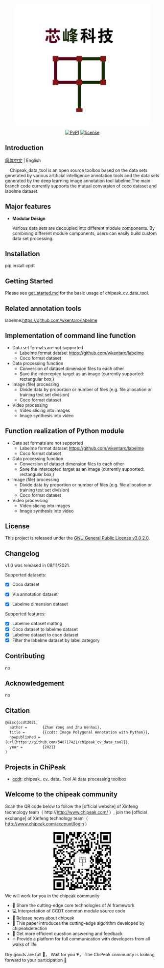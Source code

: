 <div align="center">
  <img src="resources/LOGO.png" width="450"/>
  <center>
  
  [![PyPI](https://img.shields.io/badge/pypi-v1.0.0-blue)](https://pypi.org/project/cpdt/)
  [![license](https://img.shields.io/badge/license-GNU%20General%20Public%20License%20v3-green)](https://github.com/540717421/chipeak_data_tool)
  
  </center>
</div>

## Introduction

[简体中文](README.md) | English

&nbsp;&nbsp;&nbsp;&nbsp;Chipeak_data_tool is an open source toolbox based on the data sets generated by various artificial intelligence annotation tools and the data sets generated by the deep learning image annotation tool labelme.The main branch code currently supports the mutual conversion of coco dataset and labelme dataset.


## Major features

- **Modular Design**

  Various data sets are decoupled into different module components. By combining different module components, users can easily build custom data set processing.

## Installation

pip install cpdt

## Getting Started

Please see [get_started.md](docs/get_started.md) for the basic usage of chipeak_cv_data_tool.

## Related annotation tools
labelme:https://github.com/wkentaro/labelme

## Implementation of command line function
* Data set formats are not supported 
    - Labelme format dataset https://github.com/wkentaro/labelme
    - Coco format dataset
* Data processing function 
    - Conversion of dataset dimension files to each other
    - Save the intercepted target as an image (currently supported: rectangular box,)
* Image (file) processing 
    - Divide data by proportion or number of files (e.g. file allocation or training test set division)
    - Coco format dataset
* Video processing 
    - Video slicing into images
    - Image synthesis into video

## Function realization of Python module
* Data set formats are not supported 
    - Labelme format dataset https://github.com/wkentaro/labelme
    - Coco format dataset
* Data processing function 
    - Conversion of dataset dimension files to each other
    - Save the intercepted target as an image (currently supported: rectangular box,)
* Image (file) processing 
    - Divide data by proportion or number of files (e.g. file allocation or training test set division)
    - Coco format dataset
* Video processing 
    - Video slicing into images
    - Image synthesis into video
    
## License

This project is released under the [GNU General Public License v3.0 2.0](LICENSE).

## Changelog

v1.0 was released in 08/11/2021. 

Supported datasets:

- [x] Coco dataset
- [x] Via annotation dataset
- [x] Labelme dimension dataset


Supported features:

- [x] Labelme dataset matting
- [x] Coco dataset to labelme dataset
- [x] Labelme dataset to coco dataset
- [x] Filter the labelme dataset by label category

## Contributing

no

## Acknowledgement

no

## Citation

```
@misc{ccdt2021,
  author =       {Zhan Yong and Zhu Wenhai},
  title =        {{ccdt: Image Polygonal Annotation with Python}},
  howpublished = {url{https://github.com/540717421/chipeak_cv_data_tool}},
  year =         {2021}
}
```

## Projects in ChiPeak

- [ccdt](https://github.com/540717421/chipeak_data_tool): chipeak_ cv_ data_ Tool AI data processing toolbox

## Welcome to the chipeak community

Scan the QR code below to follow the [official website] of Xinfeng technology team（ http://http://www.chipeak.com/ ）, join the [official exchange] of Xinfeng technology team（ http://www.chipeak.com/account/login )
<div align="center">
<img src="/resources/xf_rq_code.png" height="200" />
</div>
We will work for you in the chipeak community

- 📢 Share the cutting-edge core technologies of AI framework
- 💻 Interpretation of CCDT common module source code
- 📰 Release news about chipeak
- 🚀 This paper introduces the cutting-edge algorithm developed by chipeakdetection
- 🏃 Get more efficient question answering and feedback
- 🔥 Provide a platform for full communication with developers from all walks of life

Dry goods are full 📘， Wait for you 💗， The ChiPeak community is looking forward to your participation 👬


